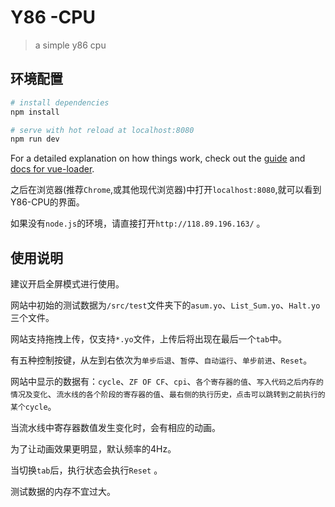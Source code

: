 # Y86 -CPU

> a simple y86 cpu

## 环境配置

``` bash
# install dependencies
npm install

# serve with hot reload at localhost:8080
npm run dev
```

For a detailed explanation on how things work, check out the [guide](http://vuejs-templates.github.io/webpack/) and [docs for vue-loader](http://vuejs.github.io/vue-loader).

之后在浏览器(推荐`Chrome`,或其他现代浏览器)中打开`localhost:8080`,就可以看到Y86-CPU的界面。

如果没有`node.js`的环境，请直接打开`http://118.89.196.163/` 。

## 使用说明

建议开启全屏模式进行使用。

网站中初始的测试数据为`/src/test`文件夹下的`asum.yo`、`List_Sum.yo`、`Halt.yo`三个文件。

网站支持拖拽上传，仅支持`*.yo`文件，上传后将出现在最后一个`tab`中。

有五种控制按键，从左到右依次为`单步后退`、`暂停`、`自动运行`、`单步前进`、`Reset`。

网站中显示的数据有：`cycle`、`ZF OF CF`、`cpi`、`各个寄存器的值`、`写入代码之后内存的情况及变化`、`流水线的各个阶段的寄存器的值`、`最右侧的执行历史，点击可以跳转到之前执行的某个cycle`。

当流水线中寄存器数值发生变化时，会有相应的动画。

为了让动画效果更明显，默认频率的4Hz。

当切换`tab`后，执行状态会执行`Reset` 。

测试数据的内存不宜过大。

